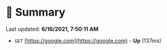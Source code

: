 # 📖 Summary
Last updated: **6/16/2021, 7:50:11 AM**

- `GET` [https://google.com](https://google.com) - **Up** (137ms)
